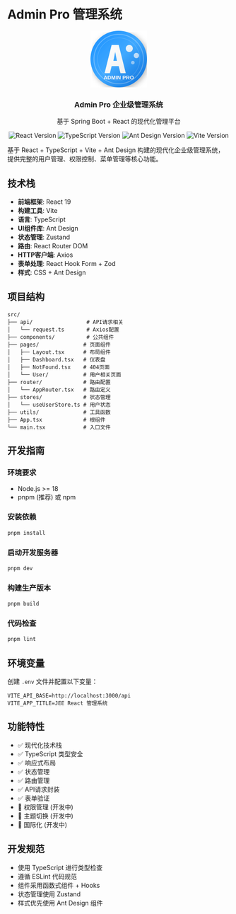 # Admin Pro 管理系统

<div align="center">
  <img src="/public/logo-large.svg" alt="Admin Pro Logo" width="128" height="128" />
  <h3>Admin Pro 企业级管理系统</h3>
  <p>基于 Spring Boot + React 的现代化管理平台</p>
  <p>
    <img src="https://img.shields.io/badge/React-19.1.1-blue?logo=react" alt="React Version" />
    <img src="https://img.shields.io/badge/TypeScript-5.9.3-blue?logo=typescript" alt="TypeScript Version" />
    <img src="https://img.shields.io/badge/Ant%20Design-5.27.4-blue?logo=ant-design" alt="Ant Design Version" />
    <img src="https://img.shields.io/badge/Vite-7.1.7-646CFF?logo=vite" alt="Vite Version" />
  </p>
</div>

基于 React + TypeScript + Vite + Ant Design 构建的现代化企业级管理系统，提供完整的用户管理、权限控制、菜单管理等核心功能。

## 技术栈

- **前端框架**: React 19
- **构建工具**: Vite
- **语言**: TypeScript
- **UI组件库**: Ant Design
- **状态管理**: Zustand
- **路由**: React Router DOM
- **HTTP客户端**: Axios
- **表单处理**: React Hook Form + Zod
- **样式**: CSS + Ant Design

## 项目结构

```
src/
├── api/                 # API请求相关
│   └── request.ts       # Axios配置
├── components/          # 公共组件
├── pages/              # 页面组件
│   ├── Layout.tsx      # 布局组件
│   ├── Dashboard.tsx   # 仪表盘
│   ├── NotFound.tsx    # 404页面
│   └── User/           # 用户相关页面
├── router/             # 路由配置
│   └── AppRouter.tsx   # 路由定义
├── stores/             # 状态管理
│   └── useUserStore.ts # 用户状态
├── utils/              # 工具函数
├── App.tsx             # 根组件
└── main.tsx            # 入口文件
```

## 开发指南

### 环境要求

- Node.js >= 18
- pnpm (推荐) 或 npm

### 安装依赖

```bash
pnpm install
```

### 启动开发服务器

```bash
pnpm dev
```

### 构建生产版本

```bash
pnpm build
```

### 代码检查

```bash
pnpm lint
```

## 环境变量

创建 `.env` 文件并配置以下变量：

```env
VITE_API_BASE=http://localhost:3000/api
VITE_APP_TITLE=JEE React 管理系统
```

## 功能特性

- ✅ 现代化技术栈
- ✅ TypeScript 类型安全
- ✅ 响应式布局
- ✅ 状态管理
- ✅ 路由管理
- ✅ API请求封装
- ✅ 表单验证
- 🔄 权限管理 (开发中)
- 🔄 主题切换 (开发中)
- 🔄 国际化 (开发中)

## 开发规范

- 使用 TypeScript 进行类型检查
- 遵循 ESLint 代码规范
- 组件采用函数式组件 + Hooks
- 状态管理使用 Zustand
- 样式优先使用 Ant Design 组件